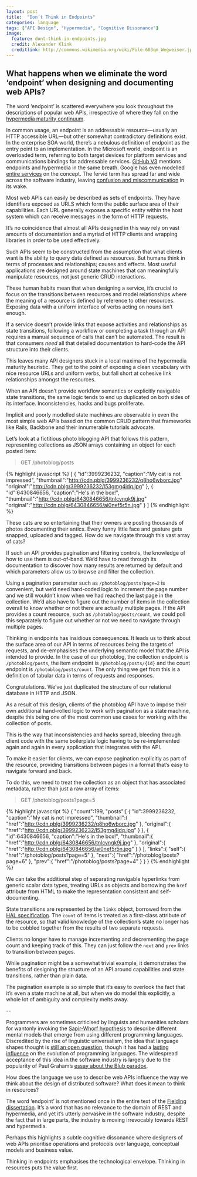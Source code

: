 ```yaml
---
layout: post
title:  "Don’t Think in Endpoints"
categories: language
tags: ["API Design", "Hypermedia", "Cognitive Dissonance"]
image:
  feature: dont-think-in-endpoints.jpg
  credit: Alexander Klink
  creditlink: http://commons.wikimedia.org/wiki/File:603qm_Wegweiser.jpg
---
```


## What happens when we eliminate the word ‘endpoint’ when designing and documenting web APIs?

The word ‘endpoint’ is scattered everywhere you look throughout the descriptions of popular web APIs, irrespective of where they fall on the [hypermedia maturity continuum](http://www.crummy.com/writing/speaking/2008-QCon/act3.html).

In common usage, an endpoint is an addressable resource—usually an HTTP accessible URL—but other somewhat contradictory definitions exist. In the enterprise SOA world, there’s a nebulous definition of endpoint as the entry point to an implementation. In the Microsoft world, endpoint is an overloaded term, referring to both target devices for platform services and communications bindings for addressable services. [GitHub V3](http://developer.github.com/v3/) mentions endpoints and hypermedia in the same breath. Google has even modelled [entire services](https://developers.google.com/appengine/docs/python/endpoints/) on the concept. The fervid term has spread far and wide across the software industry, leaving [confusion and miscommunication](http://stackoverflow.com/questions/5034412/api-endpoint-semantics) in its wake.

Most web APIs can easily be described as sets of endpoints. They have identifiers exposed as URLS which form the public surface area of their capabilities. Each URL generally exposes a specific entity within the host system which can receive messages in the form of HTTP requests.

It’s no coincidence that almost all APIs designed in this way rely on vast amounts of documentation and a myriad of HTTP clients and wrapping libraries in order to be used effectively.

Such APIs seem to be constructed from the assumption that what clients want is the ability to query data defined as resources. But humans think in terms of processes and relationships; causes and effects. Most useful applications are designed around state machines that can meaningfully manipulate resources, not just generic CRUD interactions.

These human habits mean that when designing a service, it’s crucial to focus on the transitions between resources and model relationships where the meaning of a resource is defined by reference to other resources. Exposing data with a uniform interface of verbs acting on nouns isn’t enough. 

If a service doesn’t provide links that expose activities and relationships as state transitions, following a workflow or completing a task through an API requires a manual sequence of calls that can’t be automated. The result is that consumers *need* all that detailed documentation to hard-code the API structure into their clients.

This leaves many API designers stuck in a local maxima of the hypermedia maturity heuristic. They get to the point of exposing a clean vocabulary with nice resource URLs and uniform verbs, but fall short at cohesive link relationships amongst the resources.

When an API doesn’t provide workflow semantics or explicitly navigable state transitions, the same logic tends to end up duplicated on both sides of its interface. Inconsistencies, hacks and bugs proliferate.

Implicit and poorly modelled state machines are observable in even the most simple web APIs based on the common CRUD pattern that frameworks like Rails, Backbone and their innumerable tutorials advocate.

Let’s look at a fictitious photo blogging API that follows this pattern, representing collections as JSON arrays containing an object for each posted item:

> GET /photoblog/posts

{% highlight javascript %}
[
   {
      "id":3999236232,
      "caption":"My cat is not impressed",
      "thumbnail":"http://cdn.pblg/3999236232/q8ho6wborc.jpg"
      "original":"http://cdn.pblg/3999236232/l53gmg4idq.jpg"
   },
   {
      "id":6430846656,
      "caption":"He's in the box!",
      "thumbnail":"http://cdn.pblg/6430846656/tnlcvngk9j.jpg"
      "original":"http://cdn.pblg/6430846656/ai0nef5r5n.jpg"
   }
]
{% endhighlight %}

These cats are so entertaining that their owners are posting thousands of photos documenting their antics. Every funny little face and gesture gets snapped, uploaded and tagged. How do we navigate through this vast array of cats?

If such an API provides pagination and filtering controls, the knowledge of how to use them is out-of-band. We’d have to read through its documentation to discover how many results are returned by default and which parameters allow us to browse and filter the collection.

Using a pagination parameter such as `/photoblog/posts?page=2` is convenient, but we’d need hard-coded logic to increment the page number and we still wouldn’t know when we had reached the last page in the collection. We’d also have to figure out the number of items in the collection overall to know whether or not there are actually multiple pages. If the API provides a count resource, such as `/photoblog/posts/count`, we could poll this separately to figure out whether or not we need to navigate through multiple pages.

Thinking in endpoints has insidious consequences. It leads us to think about the surface area of our API in terms of resources being the targets of requests, and de-emphasises the underlying semantic model that the API is intended to provide. In the case of our photoblog, the collection endpoint is `/photoblog/posts`, the item endpoint is `/photoblog/posts/{id}` and the count endpoint is `/photoblog/posts/count`. The only thing we get from this is a definition of tabular data in terms of requests and responses. 

Congratulations. We’ve just duplicated the structure of our relational database in HTTP and JSON.

As a result of this design, clients of the photoblog API have to impose their own additional hand-rolled logic to work with pagination as a state machine, despite this being one of the most common use cases for working with the collection of posts.

This is the way that inconsistencies and hacks spread, bleeding through client code with the same boilerplate logic having to be re-implemented again and again in every application that integrates with the API.

To make it easier for clients, we can expose pagination explicitly as part of the resource, providing transitions between pages in a format that’s easy to navigate forward and back.

To do this, we need to treat the collection as an object that has associated metadata, rather than just a raw array of items:

> GET /photoblog/posts?page=5

{% highlight javascript %}
{
   "count":199,
   "posts":[
      {
         "id":3999236232,
         "caption":"My cat is not impressed",
         "thumbnail":{
            "href":"http://cdn.pblg/3999236232/q8ho6wborc.jpg"
         },
         "original":{
            "href":"http://cdn.pblg/3999236232/l53gmg4idq.jpg"
         }
      },
      {
         "id":6430846656,
         "caption":"He's in the box!",
         "thumbnail":{
            "href":"http://cdn.pblg/6430846656/tnlcvngk9j.jpg"
         },
         "original":{
            "href":"http://cdn.pblg/6430846656/ai0nef5r5n.jpg"
         }
      }
   ],
   "links":{
      "self":{
         "href":"/photoblog/posts?page=5"
      },
      "next":{
         "href":"/photoblog/posts?page=6"
      },
      "prev":{
         "href":"/photoblog/posts?page=4"
      }
   }
}
{% endhighlight %}

We can take the additional step of separating navigable hyperlinks from generic scalar data types, treating URLs as objects and borrowing the `href` attribute from HTML to make the representation consistent and self-documenting.

State transitions are represented by the `links` object, borrowed from the [HAL specification](http://stateless.co/hal_specification.html). The `count` of items is treated as a first-class attribute of the resource, so that valid knowledge of the collection’s state no longer has to be cobbled together from the results of two separate requests.

Clients no longer have to manage incrementing and decrementing the page count and keeping track of this. They can just follow the `next` and `prev` links to transition between pages.

While pagination might be a somewhat trivial example, it demonstrates the benefits of designing the structure of an API around capabilities and state transitions, rather than plain data.

The pagination example is so simple that it’s easy to overlook the fact that it’s even a state machine at all, but when we do model this explicitly, a whole lot of ambiguity and complexity melts away.

--

Programmers are sometimes criticised by linguists and humanities scholars for wantonly invoking the [Sapir-Whorf hypothesis](https://en.wikipedia.org/wiki/Linguistic_relativity) to describe different mental models that emerge from using different programming languages. Discredited by the rise of linguistic universalism, the idea that language shapes thought is [still an open question](http://edge.org/conversation/how-does-our-language-shape-the-way-we-think), though it has had a [lasting influence](http://web.archive.org/web/20110710183418/http://elliscave.com/APL_J/tool.pdf) on the evolution of programming languages. The widespread acceptance of this idea in the software industry is largely due to the popularity of Paul Graham’s [essay about the Blub paradox](http://www.paulgraham.com/avg.html).

How does the language we use to describe web APIs influence the way we think about the design of distributed software? What does it mean to think in resources?

The word ‘endpoint’ is not mentioned once in the entire text of the [Fielding dissertation](http://www.ics.uci.edu/~fielding/pubs/dissertation/top.htm). It’s a word that has no relevance to the domain of REST and hypermedia, and yet it’s utterly pervasive in the software industry, despite the fact that in large parts, the industry is moving irrevocably towards REST and hypermedia.

Perhaps this highlights a subtle cognitive dissonance where designers of web APIs prioritise operations and protocols over language, conceptual models and business value.

Thinking in endpoints emphasises the technological envelope. Thinking in resources puts the value first.








